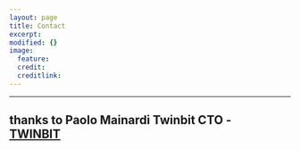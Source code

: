 ```yaml
---
layout: page
title: Contact
excerpt: 
modified: {} 
image:
  feature: 
  credit: 
  creditlink: 
---
```


---
thanks to Paolo Mainardi Twinbit CTO -  <div markdown="0"><a href="http://www.twinbit.it/it" class="btn">TWINBIT</a></div>
---





